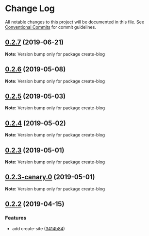 # Change Log

All notable changes to this project will be documented in this file.
See [Conventional Commits](https://conventionalcommits.org) for commit guidelines.

## [0.2.7](https://github.com/saberland/saber/compare/create-blog@0.2.6...create-blog@0.2.7) (2019-06-21)

**Note:** Version bump only for package create-blog

## [0.2.6](https://github.com/egoist/saber/compare/create-blog@0.2.5...create-blog@0.2.6) (2019-05-08)

**Note:** Version bump only for package create-blog

## [0.2.5](https://github.com/egoist/saber/compare/create-blog@0.2.4...create-blog@0.2.5) (2019-05-03)

**Note:** Version bump only for package create-blog

## [0.2.4](https://github.com/egoist/saber/compare/create-blog@0.2.3...create-blog@0.2.4) (2019-05-02)

**Note:** Version bump only for package create-blog

## [0.2.3](https://github.com/egoist/saber/compare/create-blog@0.2.3-canary.0...create-blog@0.2.3) (2019-05-01)

**Note:** Version bump only for package create-blog

## [0.2.3-canary.0](https://github.com/egoist/saber/compare/create-blog@0.2.2...create-blog@0.2.3-canary.0) (2019-05-01)

**Note:** Version bump only for package create-blog

## [0.2.2](https://github.com/egoist/saber/compare/create-blog@0.2.1...create-blog@0.2.2) (2019-04-15)

### Features

- add create-site ([3414b84](https://github.com/egoist/saber/commit/3414b84))
